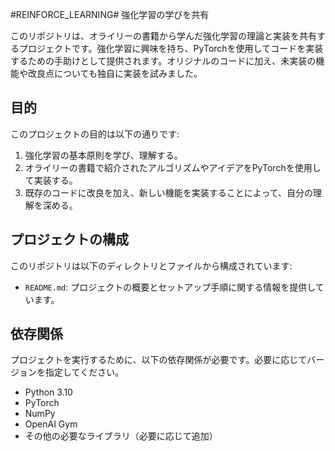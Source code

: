 #REINFORCE_LEARNING# 強化学習の学びを共有

このリポジトリは、オライリーの書籍から学んだ強化学習の理論と実装を共有するプロジェクトです。強化学習に興味を持ち、PyTorchを使用してコードを実装するための手助けとして提供されます。オリジナルのコードに加え、未実装の機能や改良点についても独自に実装を試みました。

## 目的

このプロジェクトの目的は以下の通りです:

1. 強化学習の基本原則を学び、理解する。
2. オライリーの書籍で紹介されたアルゴリズムやアイデアをPyTorchを使用して実装する。
3. 既存のコードに改良を加え、新しい機能を実装することによって、自分の理解を深める。

## プロジェクトの構成

このリポジトリは以下のディレクトリとファイルから構成されています:

- `README.md`: プロジェクトの概要とセットアップ手順に関する情報を提供しています。

## 依存関係

プロジェクトを実行するために、以下の依存関係が必要です。必要に応じてバージョンを指定してください。

- Python 3.10
- PyTorch
- NumPy
- OpenAI Gym
- その他の必要なライブラリ（必要に応じて追加）

